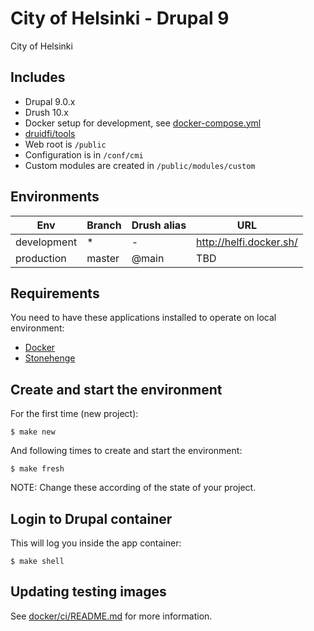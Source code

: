 # City of Helsinki - Drupal 9

City of Helsinki

## Includes

- Drupal 9.0.x
- Drush 10.x
- Docker setup for development, see [docker-compose.yml](docker-compose.yml)
- [druidfi/tools](https://github.com/druidfi/tools)
- Web root is `/public`
- Configuration is in `/conf/cmi`
- Custom modules are created in `/public/modules/custom`

## Environments

Env | Branch | Drush alias | URL
--- | ------ | ----------- | ---
development | * | - | http://helfi.docker.sh/
production | master | @main | TBD

## Requirements

You need to have these applications installed to operate on local environment:

- [Docker](https://github.com/druidfi/guidelines/blob/master/docs/docker.md)
- [Stonehenge](https://github.com/druidfi/stonehenge)

## Create and start the environment

For the first time (new project):

```
$ make new
```

And following times to create and start the environment:

```
$ make fresh
```

NOTE: Change these according of the state of your project.

## Login to Drupal container

This will log you inside the app container:

```
$ make shell
```

## Updating testing images

See [docker/ci/README.md](docker/ci/README.md) for more information.
